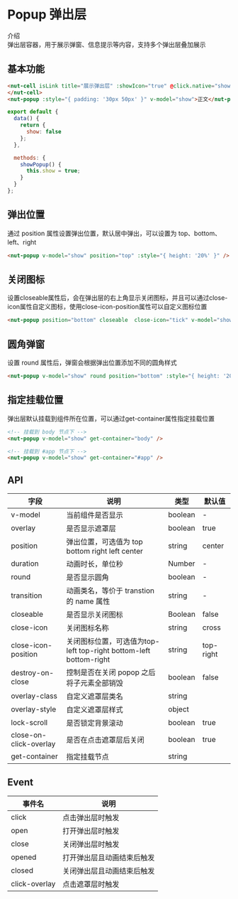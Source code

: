 # Popup 弹出层

介绍  
弹出层容器，用于展示弹窗、信息提示等内容，支持多个弹出层叠加展示

## 基本功能

```html
<nut-cell isLink title="展示弹出层" :showIcon="true" @click.native="show= true">
</nut-cell>
<nut-popup :style="{ padding: '30px 50px' }" v-model="show">正文</nut-popup>
```

```javascript
export default {
  data() {
    return {
      show: false
    };
  },

  methods: {
    showPopup() {
      this.show = true;
    }
  }
};
```

## 弹出位置

通过 position 属性设置弹出位置，默认居中弹出，可以设置为 top、bottom、left、right

```html
<nut-popup v-model="show" position="top" :style="{ height: '20%' }" />
```

## 关闭图标

设置closeable属性后，会在弹出层的右上角显示关闭图标，并且可以通过close-icon属性自定义图标，使用close-icon-position属性可以自定义图标位置

```html
<nut-popup position="bottom" closeable  close-icon="tick" v-model="showCloseIcon" :style="{ height: '20%' }" close-icon-position="top-left"></nut-popup>
```

## 圆角弹窗

设置 round 属性后，弹窗会根据弹出位置添加不同的圆角样式

```html
<nut-popup v-model="show" round position="bottom" :style="{ height: '20%' }" />
```

## 指定挂载位置

弹出层默认挂载到组件所在位置，可以通过get-container属性指定挂载位置

```html
<!-- 挂载到 body 节点下 -->
<nut-popup v-model="show" get-container="body" />

<!-- 挂载到 #app 节点下 -->
<nut-popup v-model="show" get-container="#app" />

```

## API

| 字段       | 说明                                     | 类型    | 默认值 |
| ---------- | ---------------------------------------- | ------- | ------ |
| v-model    | 当前组件是否显示                         | boolean | -      |
| overlay    | 是否显示遮罩层                           | boolean | true   |
| position   | 弹出位置，可选值为 top bottom right left center| string  | center |
| duration   | 动画时长，单位秒                         | Number  | -      |
| round      | 是否显示圆角                             | boolean | -      |
| transition | 动画类名，等价于 transtion 的 name 属性  | string  | -      |
| closeable  | 是否显示关闭图标                        | Boolean  | false     |
| close-icon | 关闭图标名称                  | string  | cross     |
| close-icon-position | 关闭图标位置，可选值为top-left top-right bottom-left bottom-right | string  | top-right  |
| destroy-on-close| 控制是否在关闭 popop 之后将子元素全部销毁 | boolean | false |
| overlay-class | 自定义遮罩层类名 | string  |   |
| overlay-style | 自定义遮罩层样式 | object  |   |
| lock-scroll | 是否锁定背景滚动 | boolean  |  true |
| close-on-click-overlay	 | 是否在点击遮罩层后关闭 | boolean  |  true |
| get-container | 指定挂载节点 | string   |   |


## Event

| 事件名       | 说明                                     |  
| ---------- | ---------------------------------------- |  
| click    |	点击弹出层时触发	                     | 
| open    |		打开弹出层时触发                     | 
| close    |	关闭弹出层时触发	                     | 
| opened    |	打开弹出层且动画结束后触发	                     | 
| closed    |	关闭弹出层且动画结束后触发	                     | 
| click-overlay    |	点击遮罩层时触发	                     | 
 
